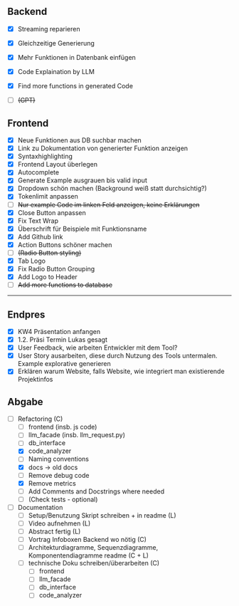 ## Backend
- [x] Streaming reparieren
- [x] Gleichzeitige Generierung
- [x] Mehr Funktionen in Datenbank einfügen
- [x] Code Explaination by LLM
- [x] Find more functions in generated Code
- [ ] ~~(GPT)~~


## Frontend
- [x] Neue Funktionen aus DB suchbar machen
- [x] Link zu Dokumentation von generierter Funktion anzeigen
- [x] Syntaxhighlighting
- [x] Frontend Layout überlegen
- [x] Autocomplete
- [x] Generate Example ausgrauen bis valid input
- [x] Dropdown schön machen (Background weiß statt durchsichtig?)
- [x] Tokenlimit anpassen
- [ ] ~~Nur example Code im linken Feld anzeigen, keine Erklärungen~~
- [x] Close Button anpassen
- [x] Fix Text Wrap
- [x] Überschrift für Beispiele mit Funktionsname
- [x] Add Github link
- [x] Action Buttons schöner machen
- [ ] ~~(Radio Button styling)~~
- [x] Tab Logo
- [x] Fix Radio Button Grouping
- [x] Add Logo to Header
- [ ] ~~Add more functions to database~~

-------------------------------------------------------------------------------

## Endpres
- [x] KW4 Präsentation anfangen
- [x] 1.2. Präsi Termin Lukas gesagt
- [x] User Feedback, wie arbeiten Entwickler mit dem Tool?
- [x] User Story ausarbeiten, diese durch Nutzung des Tools untermalen. Example explorative generieren
- [x] Erklären warum Website, falls Website, wie integriert man existierende Projektinfos

## Abgabe
- [ ] Refactoring (C)
  - [ ] frontend (insb. js code)
  - [ ] llm_facade (insb. llm_request.py)
  - [ ] db_interface
  - [x] code_analyzer
  - [ ] Naming conventions
  - [x] docs -> old docs
  - [ ] Remove debug code
  - [x] Remove metrics
  - [ ] Add Comments and Docstrings where needed
  - [ ] (Check tests - optional)
- [ ] Documentation
  - [ ] Setup/Benutzung Skript schreiben + in readme (L)
  - [ ] Video aufnehmen (L)
  - [ ] Abstract fertig (L)
  - [ ] Vortrag Infoboxen Backend wo nötig (C)
  - [ ] Architekturdiagramme, Sequenzdiagramme, Komponentendiagramme readme (C + L)
  - [ ] technische Doku schreiben/überarbeiten (C)
    - [ ] frontend
    - [ ] llm_facade
    - [ ] db_interface
    - [ ] code_analyzer
